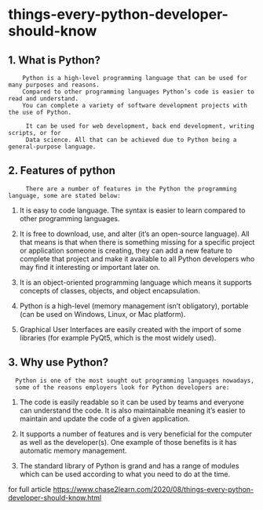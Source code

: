 # things-every-python-developer-should-know

## 1. What is Python?
        Python is a high-level programming language that can be used for many purposes and reasons. 
        Compared to other programming languages Python’s code is easier to read and understand. 
        You can complete a variety of software development projects with the use of Python. 
 
         It can be used for web development, back end development, writing scripts, or for 
         Data science. All that can be achieved due to Python being a general-purpose language. 
 
## 2. Features of python
         There are a number of features in the Python the programming language, some are stated below:

1.  It is easy to code language. The syntax is easier to learn compared to other programming languages.

2. It is free to download, use, and alter (it’s an open-source language). 
   All that means is that when there is something missing for a specific project or 
   application someone is creating, they can add a new feature to complete that project
   and make it available to all Python developers who may find it interesting or important later on.

3.  It is an object-oriented programming language which means it supports concepts 
    of classes, objects, and object encapsulation.

4. Python is a high-level (memory management isn’t obligatory), 
 portable (can be used on Windows, Linux, or Mac platform).

5.  Graphical User Interfaces are easily created with the import of some 
    libraries (for example PyQt5, which is the most widely used).
 
## 3. Why use Python?
      Python is one of the most sought out programming languages nowadays,
      some of the reasons employers look for Python developers are:

1.  The code is easily readable so it can be used by teams and everyone can understand the code.
        It is also maintainable meaning it’s easier to maintain and update the code of a given application.

2.   It supports a number of features and is very beneficial for the computer as well as the developer(s).
        One example of those benefits is it has automatic memory management.

3.  The standard library of Python is grand and has a range of modules which can 
      be used according to what you need to do at the time.

for full article https://www.chase2learn.com/2020/08/things-every-python-developer-should-know.html
